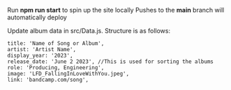 Run **npm run start** to spin up the site locally
Pushes to the **main** branch will automatically deploy

Update album data in src/Data.js. Structure is as follows:

    title: 'Name of Song or Album',
    artist: 'Artist Name',
    display_year: '2023',
    release_date: 'June 2 2023', //This is used for sorting the albums
    role: 'Producing, Engineering',
    image: 'LFD_FallingInLoveWithYou.jpeg',
    link: 'bandcamp.com/song',
  
